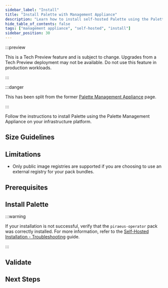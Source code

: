 ```yaml
---
sidebar_label: "Install"
title: "Install Palette with Management Appliance"
description: "Learn how to install self-hosted Palette using the Palette Management Appliance."
hide_table_of_contents: false
tags: ["management appliance", "self-hosted", "install"]
sidebar_position: 30
---
```


:::preview

This is a Tech Preview feature and is subject to change. Upgrades from a Tech Preview deployment may not be available.
Do not use this feature in production workloads.

:::

:::danger

This has been split from the former
[Palette Management Appliance](https://docs.spectrocloud.com/enterprise-version/install-palette/palette-management-appliance/)
page.

:::

Follow the instructions to install Palette using the Palette Management Appliance on your infrastructure platform.

## Size Guidelines

<PartialsComponent
  category="self-hosted"
  name="size-guidelines-management-appliance"
  edition="Palette"
  app="Palette Management Appliance"
/>

## Limitations

- Only public image registries are supported if you are choosing to use an external registry for your pack bundles.

## Prerequisites

<PartialsComponent
  category="self-hosted"
  name="installation-steps-prereqs"
  edition="Palette"
  version="Palette"
  install="management-appliance"
  iso="Palette Enterprise"
  app="Palette Management Appliance"
/>

## Install Palette

<PartialsComponent
  category="self-hosted"
  name="installation-steps-enablement"
  edition="Palette"
  version="Palette"
  iso="Palette Enterprise"
  app="Palette Management Appliance"
/>

:::warning

If your installation is not successful, verify that the `piraeus-operator` pack was correctly installed. For more
information, refer to the
[Self-Hosted Installation - Troubleshooting](../../../../troubleshooting/enterprise-install.md#scenario---palettevertex-management-appliance-installation-stalled-due-to-piraeus-operator-pack-in-error-state)
guide.

:::

## Validate

<PartialsComponent
  category="self-hosted"
  name="installation-steps-validate"
  edition="Palette"
  version="Palette"
  iso="Palette Enterprise"
  app="Palette Management Appliance"
/>

## Next Steps
